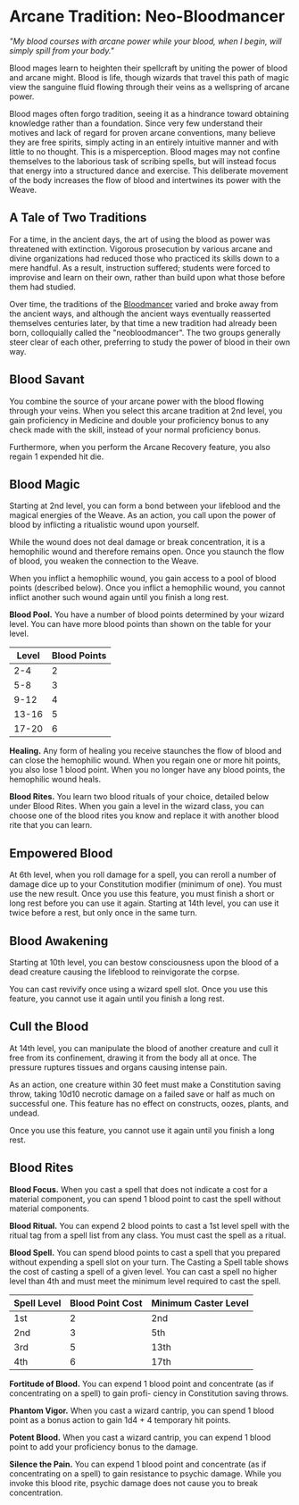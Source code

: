 # Arcane Tradition: Neo-Bloodmancer
*"My blood courses with arcane power while your blood, when I begin, will simply spill from your body."*

Blood mages learn to heighten their spellcraft by uniting the power of blood and arcane might. Blood is life, though wizards that travel this path of magic view the sanguine fluid flowing through their veins as a wellspring of arcane power.

Blood mages often forgo tradition, seeing it as a hindrance toward obtaining knowledge rather than a foundation. Since very few understand their motives and lack of regard for proven arcane conventions, many believe they are free spirits, simply acting in an entirely intuitive manner and with little to no thought. This is a misperception. Blood mages may not confine themselves to the laborious task of scribing spells, but will instead focus that energy into a structured dance and exercise. This deliberate movement of the body increases the flow of blood and intertwines its power with the Weave.

## A Tale of Two Traditions
For a time, in the ancient days, the art of using the blood as power was threatened with extinction. Vigorous prosecution by various arcane and divine organizations had reduced those who practiced its skills down to a mere handful. As a result, instruction suffered; students were forced to improvise and learn on their own, rather than build upon what those before them had studied.

Over time, the traditions of the [Bloodmancer](./Bloodmancer.md) varied and broke away from the ancient ways, and although the ancient ways eventually reasserted themselves centuries later, by that time a new tradition had already been born, colloquially called the "neobloodmancer". The two groups generally steer clear of each other, preferring to study the power of blood in their own way.

## Blood Savant
You combine the source of your arcane power with the blood flowing through your veins. When you select this arcane tradition at 2nd level, you gain proficiency in Medicine and double your proficiency bonus to any check made with the skill, instead of your normal proficiency bonus.

Furthermore, when you perform the Arcane Recovery feature, you also regain 1 expended hit die.

## Blood Magic
Starting at 2nd level, you can form a bond between your lifeblood and the magical energies of the Weave. As an action, you call upon the power of blood by inflicting a ritualistic wound upon yourself.

While the wound does not deal damage or break concentration, it is a hemophilic wound and therefore remains open. Once you staunch the flow of blood, you weaken the connection to the Weave.

When you inflict a hemophilic wound, you gain access to a pool of blood points (described below). Once you inflict a hemophilic wound, you cannot inflict another such wound again until you finish a long rest.

**Blood Pool.** You have a number of blood points determined by your wizard level. You can have more blood points than shown on the table for your level.

Level | Blood Points
----- | ------------
2-4   | 2
5-8   | 3
9-12  | 4
13-16 | 5
17-20 | 6

**Healing.** Any form of healing you receive staunches the flow of blood and can close the hemophilic wound. When you regain one or more hit points, you also lose 1 blood point. When you no longer have any blood points, the hemophilic wound heals.

**Blood Rites.** You learn two blood rituals of your choice, detailed below under Blood Rites. When you gain a level in the wizard class, you can choose one of the blood rites you know and replace it with another blood rite that you can learn.

## Empowered Blood
At 6th level, when you roll damage for a spell, you can reroll a number of damage dice
up to your Constitution modifier (minimum of one). You must use the new result.
Once you use this feature, you must finish a short or long rest before you can use it again. Starting at 14th level, you can use it twice before a rest, but only once in the same turn.

## Blood Awakening
Starting at 10th level, you can bestow consciousness upon the blood of a dead creature causing the lifeblood to reinvigorate the corpse.

You can cast revivify once using a wizard spell slot. Once you use this feature, you cannot use it again until you finish a long rest.

## Cull the Blood
At 14th level, you can manipulate the blood of another creature and cull it free from its confinement, drawing it from the body all at once. The pressure ruptures tissues and organs causing intense pain.

As an action, one creature within 30 feet must make a Constitution saving throw, taking 10d10 necrotic damage on a failed save or half as much on successful one. This feature has no effect on constructs, oozes, plants, and undead.

Once you use this feature, you cannot use it again until you finish a long rest.

## Blood Rites
**Blood Focus.** When you cast a spell that does not indicate a cost for a material component, you can spend 1 blood point to cast the spell without material components.

**Blood Ritual.** You can expend 2 blood points to cast a 1st level spell with the ritual tag from a spell list from any class. You must cast the spell as a ritual.

**Blood Spell.** You can spend blood points to cast a spell that you prepared without expending a spell slot on your turn. The Casting a Spell table shows the cost of casting a spell of a given level. You can cast a spell no higher level than 4th and must meet the minimum level required to cast the spell.

Spell Level | Blood Point Cost | Minimum Caster Level
----------- | ---------------- | --------------------
1st | 2 | 2nd
2nd | 3 | 5th
3rd | 5 | 13th
4th | 6 | 17th

**Fortitude of Blood.** You can expend 1 blood point and concentrate (as if concentrating on a spell) to gain profi- ciency in Constitution saving throws.

**Phantom Vigor.** When you cast a wizard cantrip, you can spend 1 blood point as a bonus action to gain 1d4 + 4 temporary hit points.

**Potent Blood.** When you cast a wizard cantrip, you can expend 1 blood point to add your proficiency bonus to the damage.

**Silence the Pain.** You can expend 1 blood point and concentrate (as if concentrating on a spell) to gain resistance to psychic damage. While you invoke this blood rite, psychic damage does not cause you to break concentration.

